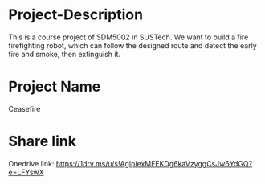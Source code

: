 # Project-Description
This is a course project of SDM5002 in SUSTech. We want to build a fire firefighting robot, which can follow the designed route and detect the early fire and smoke, then extinguish it.

# Project Name
Ceasefire

# Share link
Onedrive link: https://1drv.ms/u/s!AglpiexMFEKDg6kaVzyggCsJw6YdGQ?e=LFYswX
